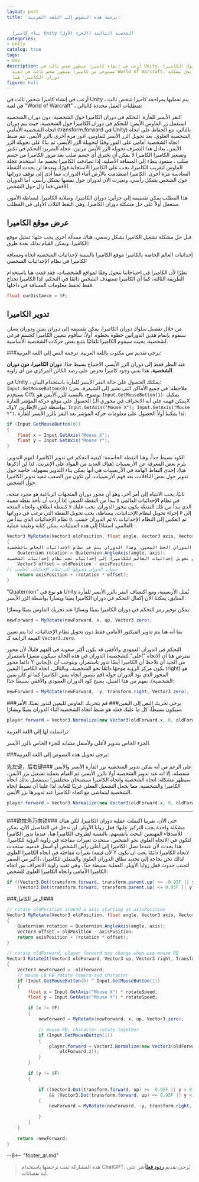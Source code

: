 ```yaml
---
layout: post
title: 'ترجمة هذه النصوص إلى اللغة العربية:


  بناء كاميرا Unity الشخصية الثالثة (الجزء الأول)'
categories:
- unity
catalog: true
tags:
- dev
description: أرغب في إنشاء كاميرا منظور شخص ثالث في Unity، حيث يكون سلوك الكاميرا
  مستوحى من كاميرا منظور شخص ثالث في لعبة World of Warcraft. دعونا نبدأ بحل مشكلة
  دوران الكاميرا هنا.
figure: null
---
```


<meta property="og:title" content="Unity第三人称相机构建(上)" />

أرغب في إنشاء كاميرا شخص ثالث في Unity ، يتم تعمليها بمراجعة كاميرا شخص ثالث في لعبة "World of Warcraft" ، متطلبات العمل محددة كالتالي:

النقر الأيسر للفأرة: التحكم في دوران الكاميرا حول الشخصية، دون دوران الشخصية
استعمل زر الماوس الأيمن: للتحكم في دوران الكاميرا حول الشخصية، حيث يتم دوران اتجاه الشخصية الأمامي (transform.forward في Unity) بالتالي، مع الحفاظ على اتجاه الشخصية العلوي.
بعد تحويل الزر الأيسر للماوس، ادور مرة أخرى بالزر الأيمن، تتم ضبط اتجاه الشخصية أمامي على الفور وفقًا لتحويلة الزر الأيسر، ثم بناءً على تحويلة الزر الأيمن، يعادل هذا التصرف تحويلة الزر الأيمن مرتين.
عجلة التمرير: التحكم في تكبير وتصغير الكاميرا
الكاميرا لا يمكن أن تخترق أي جسم صلب
بعد مرور الكاميرا من جسم صلب ، ستعود ببطء إلى المسافة الأصلية.
إذا تصادفت الكاميرا بجسم ما، استخدم عجلة الماوس لتقريب الكاميرا، يجب على الكاميرا الاستجابة فورًا، وبعدها لن يحدث النقطة السادسة مرة أخرى.
الكاميرا اصطدمت بالأرض أثناء الدوران، مما أدى إلى توقف دورانها حول الشخص بشكل رأسي، وتغيرت الآن لدوران حول نفسها بشكل رأسي، أما الدوران الأفقي فما زال حول الشخص.



هذا المطلب يمكن تقسيمه إلى جزأين: دوران الكاميرا، وصلابة الكاميرا. لبساطة الأمور، سنعمل أولاً على حل مشكلة دوران الكاميرا، وهي النقط الثلاث الأولى في المطلب.

عرض موقع الكاميرا
----------------
قبل حل مشكلة تشغيل الكاميرا بشكل رسمي، هناك مسألة أخرى يجب حلها: تمثيل موقع الكاميرا. ويمكن القيام بذلك بعدة طرق:

إحداثيات العالم الخاصة بالكاميرا
موقع الكاميرا بالنسبة لإحداثيات الشخصية
اتجاه ومسافة الكاميرا في نظام الإحداثيات الشخصي

نظرًا لأن الكاميرا في احتياجاتنا تتحول وفقًا لمواقع الشخصيات، فقد قمت هنا باستخدام الطريقة الثالثة، كما أن الكاميرا تستهدف الشخص دائمًا في التحكم، لذا الكاميرا تحتاج فقط لحفظ معلومات المسافة في داخلها.

```c#
float curDistance = 5F;
```

تدوير الكاميرا
-------------
من خلال تفصيل سلوك دوران الكاميرا، يمكن تقسيمه إلى دوران يمينٍ ودوران يسار. سنقوم بإتمام هذين الدورانين خطوة بخطوة. أولاً، سأقوم بتعيين الكاميرا كجسم فرعي لشخصية، بحيث سيقوم الكاميرا تلقائيًا بتتبع بعض حركات الشخصية الأساسية.

###يرجى تقديم نص مكتوب باللغة العربية.
ترجمة النص إلى اللغة العربية:

عند النظر فقط إلى دوران الزر الأيسر، الاحتياج بسيط جدًا: **دوران الكاميرا، دون دوران الشخصية**، هذا يعني وجود كاميرا تحرص على رصد الكائن المركزي من أي زاوية.

في Unity ، يمكنك الحصول على حالة النقر الأيسر للفأرة باستخدام البيان: `Input.GetMouseButton(0)` (ملاحظة: في جميع الأماكن التي تشير إلى الشيفرة، نحن نستخدم C#). بوضوح، بالنسبة للزر الأيمن هو `Input.GetMouseButton(1)`. يمكنك الحصول على موقع حركة المؤشر للفأرة (يمكن فهمه على أنه الانحراف في محوري الـX والـY بين الإطارين) بواسطة: `Input.GetAxis("Mouse X"); Input.GetAxis("Mouse Y")`. لذا يمكننا أولاً الحصول على معلومات حركة المؤشر بعد النقر بالزر الأيسر للفأرة:

```csharp
if (Input.GetMouseButton(0))
{
    float x = Input.GetAxis("Mouse X");
    float y = Input.GetAxis("Mouse Y");
}
```
 
الكود بسيط جداً، وهنا النقطة الحاسمة: كيفية التحكم في تدوير الكاميرا. لفهم التدوير، يلزم بعض المعرفة عن الأربعينيات (هناك العديد من المواد على الإنترنت، لذا لن أذكرها هنا). إحدى النقاط الهامة في الأربعينيات هي أنها يمكن بناء التدوير بسهولة، خاصة حول تدوير حول بعض الناقلات، بعد فهم الأربعينيات، لن تكون من الصعب تنفيذ تدوير الكاميرا حول الشخص.

ثانيًا، يجب الانتباه إلى أمر آخر، وهو أن محور دوران المتجهات الرباعية هو مجرد متجه، يبدأ من النقطة الصفر، إذا أردت أن تأخذ نقطة معينة `O` في نظام الإحداثيات العالمي كنقطة انطلاق، واتجاه المتجه `V` الذي يبدأ من تلك النقطة يكون محور الدوران، يجب عليك إجراء تحويل لنظام الإحداثيات، ببساطة، يجب تحويل النقطة التي ترغب في دورانها `P` إلى نظام الإحداثيات الذي يبدأ من `O`، ثم الدوران حسب `V`، ثم العكس إلى النظام الإحداثيات العالمي. استنادًا إلى هذه العمليات، يمكن كتابة وظيفة عملية:

```c#
Vector3 MyRotate(Vector3 oldPosition, float angle, Vector3 axis, Vector3 axisPosition)
{
إنشاء الرباعي، حيث يكون محور الدوران الخط المعين، وهذا الدوران يتم في نظام الإحداثيات الخاص بالشخصية.
    Quaternion rotation = Quaternion.AngleAxis(angle, axis);
هنا يتم تغيير نظام الإحداثيات، حيث يتم تحويل إحداثيات العالم للكاميرا إلى إحداثيات تحت نظام إحداثيات الشخصية.
    Vector3 offset = oldPosition - axisPosition;
// حساب الدوران وتحويلها إلى نظام الإحداثيات العالمي
    return axisPosition + (rotation * offset);
}
```
"Quaternion" هو نوع في Unity يُمثل الأربعينية، ومع اكتشاف النقر بالزر الأيسر للفأرة السابق، يمكننا الآن إكمال التحكم في دوران الكاميرا يمينا ويسارا بواسطة الزر الأيسر.

يمكن توفير رمز التحكم في دوران الكاميرا يمينًا ويسارًا عند تحريك الماوس يمينًا ويسارًا:

```c#
newForward = MyRotate(newForward, x, up, Vector3.zero);
```
بما أنه هنا يتم تدوير الفيكتور الأمامي فقط دون تحويل نظام الإحداثيات، لذا يتم تعيين القيمة الرابعة كـ `Vector3.zero`.

التحكم في الدوران العمودي والأفقي قد يكون أكثر صعوبة في الفهم قليلاً، لأن محور الدوران في هذه الحالة سيكون متغيرًا باستمرار (نفترض هنا أن الاتجاه "أعلى" للشخصية دائما محور Y إيجابي). من الجيد أن نلاحظ أن الكاميرا أيضًا تدور باستمرار، ويتوجب أن يكون مركز الرؤية موجهًا دائمًا نحو الشخصية، وبالتالي، اتجاه الكاميرا اليمين (right) هو المحور الذي نود الدوران حوله (قم بتصور اتجاه يمين الكاميرا كما لو كان يمين الشخصية)، بفهم من هذا القبيل، يصبح كود الدوران العمودي والأفقي بسيطًا جدًا:

```csharp
newForward = MyRotate(newForward, -y, transform.right, Vector3.zero);
```

###يرجى تحريك النص إلى اليمين###
قم بتحريك الماوس لليمين لتدور يمينًا، الأمر سيكون بسيطًا، كل ما عليك فعله هو ضبط اتجاه الشخصية أثناء الدوران يمينًا ويسارًا.

```csharp
player.forward = Vector3.Normalize(new Vector3(oldForward.x, 0, oldForward.z));
```

ترانسلت لها إلى اللغة العربية:

الجزء الخاص بتدوير لأعلى ولأسفل مشابه للجزء الخاص بالزر الأيسر.

###يرجى تحويل هذه النصوص إلى اللغة العربية:

先左键，后右键###
على الرغم من أنه يمكن تدوير الشخصية بزر الفأرة الأيسر والأيمن منفصلة، إلا أنه عند تدوير الشخصية أولا بالزر الأيسر، ثم القيام بعملية تشغيل بزر الأيمن، سيظهر مشكلة: اتجاه الشخصية واتجاه الكاميرا سيصبحان مختلفين! سينفصل بذلك اتجاه الكاميرا والشخصية، مما يجعل التشغيل الفعلي غريبًا للغاية. لذا علينا أن نضبط اتجاه الشخصية ليتماشى مع اتجاه الكاميرا عند تدويرها بزر الأيمن.

```csharp
player.forward = Vector3.Normalize(new Vector3(oldForward.x, 0, oldForward.z));

```

- - - 

###欧拉角万向锁###
حتى الآن، تقريبا اكتملت عملية دوران الكاميرا، لكن هناك مشكلة واحدة يجب التركيز عليها: قفل زوايا الأويلر. لن ندخل في التفاصيل الآن، يمكن للأصدقاء المهتمين البحث بأنفسهم، بالنسبة لظروف الكاميرا هنا، عندما تدور الكاميرا لتكون في الاتجاه العلوي نحو الشخص، ستحدث تغيرات مفاجئة في زاوية الرؤية للكاميرا. هذا يحدث لأن عندما تصل الكاميرا إلى أعلى رأس الشخص أو أسفل قدميه، ستحدث تغيرات مفاجئة في اتجاه الكاميرا العلوي (لأن قيمة Y لاتجاه الكاميرا دائمًا يجب أن تكون أكبر من الصفر)، لذلك نحن بحاجة إلى تحديد نطاق الدوران العلوي والسفلي للكاميرا، لتجنب حدوث قفل زوايا الأويلر. العملية بسيطة جدًا، وهي تقييد زاوية الانحراف بين اتجاه الكاميرا الأمامي واتجاه الكاميرا العلوي للشخص:

```c#
if ((Vector3.Dot(transform.forward, transform.parent.up) >= -0.95F || y > 0) &&
    (Vector3.Dot(transform.forward, transform.parent.up) <= 0.95F || y < 0))
```

###الرمز الكامل###

```csharp
// rotate oldPosition around a axis starting at axisPosition
Vector3 MyRotate(Vector3 oldPosition, float angle, Vector3 axis, Vector3 axisPosition)
{
    Quaternion rotation = Quaternion.AngleAxis(angle, axis);
    Vector3 offset = oldPosition - axisPosition;
    return axisPosition + (rotation * offset);
}

// rotate oldForward, player forward may change when use mouse RB
Vector3 RotateIt(Vector3 oldForward, Vector3 up, Vector3 right, Transform player)
{
    Vector3 newForward = -oldForward;
    // mouse LB RB rotate camera and character
    if (Input.GetMouseButton(0) ^ Input.GetMouseButton(1))
    {
        float x = Input.GetAxis("Mouse X") * rotateSpeed;
        float y = Input.GetAxis("Mouse Y") * rotateSpeed;

        if (x != 0F)
        {
            newForward = MyRotate(newForward, x, up, Vector3.zero);

            // mouse RB, character rotate together
            if (Input.GetMouseButton(1))
            {
                player.forward = Vector3.Normalize(new Vector3(oldForward.x, 0, 
                    oldForward.z));
            }
        }

        if (y != 0F)
        {

            if ((Vector3.Dot(transform.forward, up) >= -0.95F || y > 0)
                && (Vector3.Dot(transform.forward, up) <= 0.95F || y < 0))
            {
                newForward = MyRotate(newForward, -y, transform.right, Vector3.zero);

            }
        }
    }

    return -newForward;
}
```

--8<-- "footer_ar.md"


> هذه المشاركة تمت ترجمتها باستخدام ChatGPT، يُرجى تقديم [**ردود فعل**](https://github.com/disenone/wiki_blog/issues/new)أشر على أية نقصانات. 
